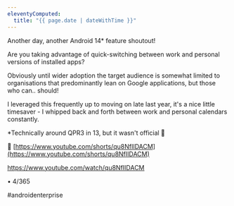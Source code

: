 ```yaml
---
eleventyComputed:
  title: "{{ page.date | dateWithTime }}"
---
```

Another day, another Android 14* feature shoutout!

Are you taking advantage of quick-switching between work and personal versions of installed apps? 

Obviously until wider adoption the target audience is somewhat limited to organisations that predominantly lean on Google applications, but those who can.. should!

I leveraged this frequently up to moving on late last year, it's a nice little timesaver - I whipped back and forth between work and personal calendars constantly.

*Technically around QPR3 in 13, but it wasn't official 👀

🔗 [https://www.youtube.com/shorts/qu8NfIIDACM](https://www.youtube.com/shorts/qu8NfIIDACM)

https://www.youtube.com/watch/qu8NfIIDACM

• 4/365

#androidenterprise